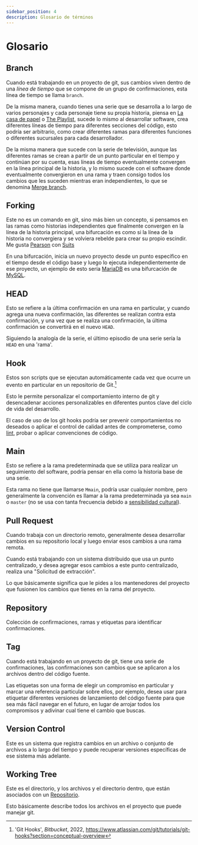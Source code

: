 ```yaml
---
sidebar_position: 4
description: Glosario de términos
---
```


# Glosario

## Branch

Cuando está trabajando en un proyecto de git, sus cambios viven dentro de una _línea de tiempo_ que se compone de un grupo de confirmaciones, esta línea de tiempo se llama `branch`.

De la misma manera, cuando tienes una serie que se desarrolla a lo largo de varios personajes y cada personaje tiene su propia historia, piensa en [La casa de papel](https://en.wikipedia.org/wiki/Money_Heist) o [The Playlist](https://www.imdb.com/title/tt11564258/), sucede lo mismo al desarrollar software, crea diferentes líneas de tiempo para diferentes secciones del código, esto podría ser arbitrario, como crear diferentes ramas para diferentes funciones o diferentes sucursales para cada desarrollador.

De la misma manera que sucede con la serie de televisión, aunque las diferentes ramas se crean a partir de un punto particular en el tiempo y continúan por su cuenta, esas líneas de tiempo eventualmente convergen en la línea principal de la historia, y lo mismo sucede con el software donde eventualmente convergieron en una rama y traen consigo todos los cambios que les suceden mientras eran independientes, lo que se denomina [Merge branch](https://git-scm.com/book/en/v2/Git-Branching-Basic-Branching-and-Merging).

## Forking

Este no es un comando en git, sino más bien un concepto, si pensamos en las ramas como historias independientes que finalmente convergen en la línea de la historia principal, una bifurcación es como si la línea de la historia no convergiera y se volviera rebelde para crear su propio escindir. Me gusta [Pearson](https://www.imdb.com/title/tt8115460/) con [Suits](https://www.imdb.com/title/tt1632701/)

En una bifurcación, inicia un nuevo proyecto desde un punto específico en el tiempo desde el código base y luego lo ejecuta independientemente de ese proyecto, un ejemplo de esto sería [MariaDB](https://mariadb.org) es una bifurcación de [MySQL](https://www.mysql.com/).

## HEAD

Esto se refiere a la última confirmación en una rama en particular, y cuando agrega una nueva confirmación, las diferentes se realizan contra esta confirmación, y una vez que se realiza una confirmación, la última confirmación se convertirá en el nuevo `HEAD`.

Siguiendo la analogía de la serie, el último episodio de una serie sería la `HEAD` en una 'rama'.

## Hook

Estos son scripts que se ejecutan automáticamente cada vez que ocurre un evento en particular en un repositorio de Git.[^1]

Esto le permite personalizar el comportamiento interno de git y desencadenar acciones personalizables en diferentes puntos clave del ciclo de vida del desarrollo.

El caso de uso de los git hooks podría ser prevenir comportamientos no deseados o aplicar el control de calidad antes de comprometerse, como [lint](https://en.wikipedia.org/wiki/Lint_%28software%29), probar o aplicar convenciones de código.

## Main

Esto se refiere a la rama predeterminada que se utiliza para realizar un seguimiento del software, podría pensar en ella como la historia base de una serie.

Esta rama no tiene que llamarse `Mmain`, podría usar cualquier nombre, pero generalmente la convención es llamar a la rama predeterminada ya sea `main` o `master` (no se usa con tanta frecuencia debido a [sensibilidad cultural](https://www.theserverside.com/feature/Why-GitHub-renamed-its-master-branch-to-main)).

## Pull Request

Cuando trabaja con un directorio remoto, generalmente desea desarrollar cambios en su repositorio local y luego enviar esos cambios a una rama remota.

Cuando está trabajando con un sistema distribuido que usa un punto centralizado, y desea agregar esos cambios a este punto centralizado, realiza una "Solicitud de extracción".

Lo que básicamente significa que le pides a los mantenedores del proyecto que fusionen los cambios que tienes en la rama del proyecto.

## Repository

Colección de confirmaciones, ramas y etiquetas para identificar confirmaciones.

## Tag

Cuando está trabajando en un proyecto de git, tiene una serie de confirmaciones, las confirmaciones son cambios que se aplicaron a los archivos dentro del código fuente.

Las etiquetas son una forma de elegir un compromiso en particular y marcar una referencia particular sobre ellos, por ejemplo, desea usar para etiquetar diferentes versiones de lanzamiento del código fuente para que sea más fácil navegar en el futuro, en lugar de arrojar todos los compromisos y adivinar cual tiene el cambio que buscas.

## Version Control

Este es un sistema que registra cambios en un archivo o conjunto de archivos a lo largo del tiempo y puede recuperar versiones específicas de ese sistema más adelante.

## Working Tree

Este es el directorio, y los archivos y el directorio dentro, que están asociados con un [Repositorio](#repository).

Esto básicamente describe todos los archivos en el proyecto que puede manejar git.

[^1]: 'Git Hooks', _Bitbucket_, 2022, https://www.atlassian.com/git/tutorials/git-hooks?section=conceptual-overview
